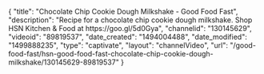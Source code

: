 {
    "title": "Chocolate Chip Cookie Dough Milkshake - Good Food Fast",
    "description": "Recipe for a chocolate chip cookie dough milkshake. Shop HSN Kitchen & Food at https:\/\/goo.gl\/5d0Gya",
    "channelid": "130145629",
    "videoid": "89819537",
    "date_created": "1494004488",
    "date_modified": "1499888235",
    "type": "captivate",
    "layout": "channelVideo",
    "url": "\/good-food-fast\/hsn-good-food-fast-chocolate-chip-cookie-dough-milkshake\/130145629-89819537"
}